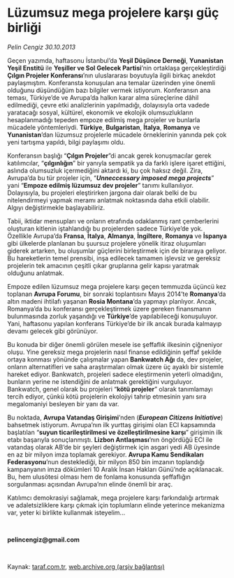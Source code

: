 # Lüzumsuz mega projelere karşı güç birliği

*Pelin Cengiz 30.10.2013*

<div class="yazi"><p>Geçen yazımda, haftasonu İstanbul’da <b>Yeşil Düşünce Derneği</b>, <b>Yunanistan Yeşil Enstitü</b> ile <b>Yeşiller ve Sol Gelecek Partisi</b>’nin ortaklaşa gerçekleştirdiği <b>Çılgın Projeler Konferansı</b>’nın uluslararası boyutuyla ilgili birkaç anekdot paylaşmıştım. Konferansta konuşulan ana temalar üzerinden yine önemli olduğunu düşündüğüm bazı bilgiler vermek istiyorum. Konferansın ana teması, Türkiye’de ve Avrupa’da halkın karar alma süreçlerine dâhil edilmediği, çevre etki analizlerinin yapılmadığı, dolayısıyla orta vadede yaratacağı sosyal, kültürel, ekonomik ve ekolojik olumsuzlukların hesaplanmadığı tepeden empoze edilmiş mega projeler ve bunlarla mücadele yöntemleriydi. <b>Türkiye</b>, <b>Bulgaristan</b>, <b>İtalya</b>, <b>Romanya</b> ve <b>Yunanistan</b>’dan lüzumsuz projelerle mücadele örneklerinin yanında pek çok yeni tartışma yapıldı, bilgi paylaşımı oldu.</p>
<p>Konferansın başlığı “<b>Çılgın Projeler</b>”di ancak gerek konuşmacılar gerek katılımcılar, “<b>çılgınlığın</b>” bir yanıyla sempatik ya da farklı işlere işaret ettiğini, aslında olumsuzluk içermediğini aktardı ki, bu çok haksız değil. Zira, Avrupa’da bu tür projeler için, “<b><i>Unneccessary imposed mega projects</i></b>” yani “<b>Empoze edilmiş lüzumsuz dev projeler</b>” tanımı kullanılıyor. Dolayısıyla, bu projeleri eleştirirken jargona dair olarak belki de bu nitelendirmeyi yapmak meramı anlatmak noktasında daha etkili olabilir. Algıyı değiştirmekle başlayabiliriz.</p>
<p>Tabii, iktidar mensupları ve onların etrafında odaklanmış rant çemberlerini oluşturan kitlenin iştahlandığı bu projelerden sadece Türkiye’de yok. Özellikle Avrupa’da <b>Fransa</b>, <b>İtalya</b>, <b>Almanya</b>, <b>İngiltere</b>, <b>Romanya</b> ve <b>İspanya</b> gibi ülkelerde planlanan bu şuursuz projelere yönelik itiraz oluşumları giderek artarken, bu oluşumlar güçlerini birleştirmek için de biraraya geliyor. Bu hareketlerin temel prensibi, inşa edilecek tamamen işlevsiz ve gereksiz projelerin tek amacının çeşitli çıkar gruplarına gelir kapısı yaratmak olduğunu anlatmak.</p>
<p>Empoze edilen lüzumsuz mega projelere karşı geçen temmuzda üçüncü kez toplanan <b>Avrupa Forumu</b>, bir sonraki toplantısını Mayıs 2014’te <b>Romanya</b>’da altın madeni ihtilafı yaşanan <b>Rosia Montana</b>’da yapmayı planlıyor. Ancak, Romanya’da bu konferansı gerçekleştirmek üzere gereken finansmanın bulunmasında zorluk yaşandığı ve <b>Türkiye</b>’de yapılabileceği konuşuluyor. Yani, haftasonu yapılan konferans Türkiye’de bir ilk ancak burada kalmayıp devamı gelecek gibi görünüyor. </p>
<p>Bu konuda bir diğer önemli görülen mesele ise şeffaflık ilkesinin çiğneniyor oluşu. Yine gereksiz mega projelerin nasıl finanse edildiğinin şeffaf şekilde ortaya konması yönünde çalışmalar yapan <b>Bankwatch Ağı</b> da, dev projeler, onların alternatifleri ve saha araştırmaları olmak üzere üç ayaklı bir sistemle hareket ediyor. Bankwatch, projeleri sadece eleştirmenin yeterli olmadığını, bunların yerine ne istendiğini de anlatmak gerektiğini vurguluyor. Bankwatch, genel olarak bu projeleri “<b>kötü projeler</b>” olarak tanımlamayı tercih ediyor, çünkü kötü projelerin ekolojiyi tahrip etmesinin yanı sıra megalomaniyi besleyen bir yanı da var.</p>
<p>Bu noktada, <b>Avrupa Vatandaş Girişimi</b>’nden (<b><i>European Citizens Initiative</i></b>) bahsetmek istiyorum. Avrupa’nın ilk yurttaş girişimi olan ECI kapsamında başlatılan “<b>suyun ticarileştirilmesi ve özelleştirilmesine karşı</b>” girişimin ilk etabı başarıyla sonuçlanmıştı. <b>Lizbon Antlaşması</b>’nın öngördüğü ECI ile vatandaş olarak AB’de bir şeyleri değiştirmek için asgari yedi AB üyesinde en az bir milyon imza toplamak gerekiyor. <b>Avrupa Kamu Sendikaları Federasyonu</b>’nun desteklediği, bir milyon 850 bin imzanın toplandığı kampanyanın imza dökümleri 10 Aralık İnsan Hakları Günü’nde açıklanacak. Bu, hem ulusötesi olması hem de fonlama konusunda şeffaflığın sorgulanması açısından Avrupa’nın elinde önemli bir araç. </p>
<p>Katılımcı demokrasiyi sağlamak, mega projelere karşı farkındalığı artırmak ve adaletsizliklere karşı çıkmak için toplumların elinde yeterince mekanizma var, yeter ki birlikte kullanmak isteyelim...</p>
<p><strong></strong> </p>
<p><strong>pelincengiz@gmail.com</strong></p>
<p><strong></strong> </p>
</div>

Kaynak: [taraf.com.tr](http://www.taraf.com.tr:80/pelin-cengiz/makale-luzumsuz-mega-projelere-karsi-guc-birligi.htm), [web.archive.org (arşiv bağlantısı)](http://web.archive.org/web/20131031152447/http://www.taraf.com.tr:80/pelin-cengiz/makale-luzumsuz-mega-projelere-karsi-guc-birligi.htm)
